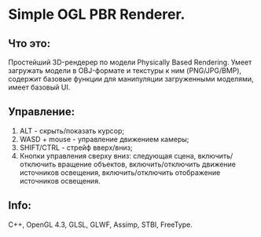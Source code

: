 # Simple OGL PBR Renderer.
## Что это:
Простейший 3D-рендерер по модели Physically Based Rendering. Умеет загружать модели в OBJ-формате и текстуры к ним (PNG/JPG/BMP), содержит базовые функции для манипуляции загруженными моделями, имеет базовый UI.

## Управление:
1. ALT - скрыть/показать курсор;
2. WASD + mouse - управление движением камеры;
3. SHIFT/CTRL - стрейф вверх/вниз;
4. Кнопки управления сверху вниз: следующая сцена, включить/отключить вращение объектов, включить/отключить движение источников освещения, включить/отключить отображение источников освещения.
    
## Info:
C++, OpenGL 4.3, GLSL, GLWF, Assimp, STBI, FreeType.
